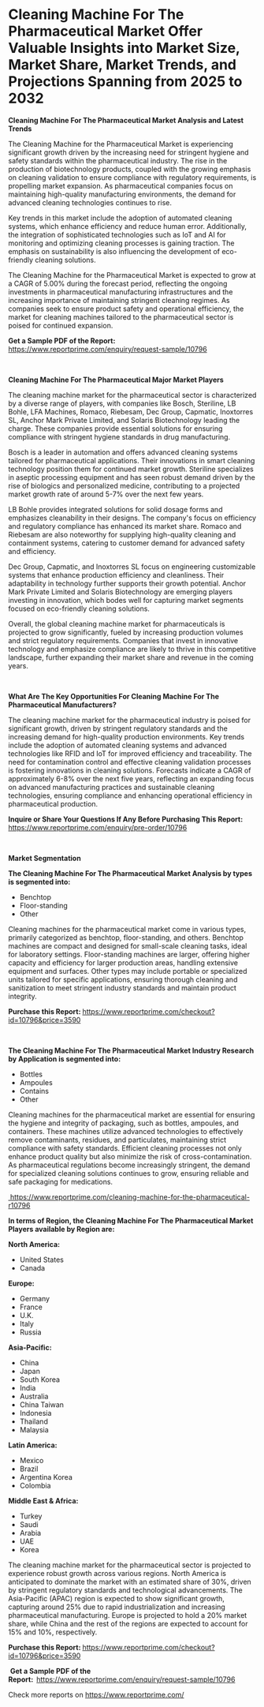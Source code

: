 <p><h1>Cleaning Machine For The Pharmaceutical Market Offer Valuable Insights into Market Size, Market Share, Market Trends, and Projections Spanning from 2025 to 2032</h1></p><p><strong>Cleaning Machine For The Pharmaceutical Market Analysis and Latest Trends</strong></p>
<p><p>The Cleaning Machine for the Pharmaceutical Market is experiencing significant growth driven by the increasing need for stringent hygiene and safety standards within the pharmaceutical industry. The rise in the production of biotechnology products, coupled with the growing emphasis on cleaning validation to ensure compliance with regulatory requirements, is propelling market expansion. As pharmaceutical companies focus on maintaining high-quality manufacturing environments, the demand for advanced cleaning technologies continues to rise.</p><p>Key trends in this market include the adoption of automated cleaning systems, which enhance efficiency and reduce human error. Additionally, the integration of sophisticated technologies such as IoT and AI for monitoring and optimizing cleaning processes is gaining traction. The emphasis on sustainability is also influencing the development of eco-friendly cleaning solutions.</p><p>The Cleaning Machine for the Pharmaceutical Market is expected to grow at a CAGR of 5.00% during the forecast period, reflecting the ongoing investments in pharmaceutical manufacturing infrastructures and the increasing importance of maintaining stringent cleaning regimes. As companies seek to ensure product safety and operational efficiency, the market for cleaning machines tailored to the pharmaceutical sector is poised for continued expansion.</p></p>
<p><strong>Get a Sample PDF of the Report:&nbsp;</strong> <a href="https://www.reportprime.com/enquiry/request-sample/10796?utm_campaign=2629&utm_medium=2&utm_source=Github&utm_content=ia&utm_term=20032025&utm_id=cleaning-machine-for-the-pharmaceutical">https://www.reportprime.com/enquiry/request-sample/10796</a></p>
<p>&nbsp;</p>
<p><strong>Cleaning Machine For The Pharmaceutical Major Market Players</strong></p>
<p><p>The cleaning machine market for the pharmaceutical sector is characterized by a diverse range of players, with companies like Bosch, Steriline, LB Bohle, LFA Machines, Romaco, Riebesam, Dec Group, Capmatic, Inoxtorres SL, Anchor Mark Private Limited, and Solaris Biotechnology leading the charge. These companies provide essential solutions for ensuring compliance with stringent hygiene standards in drug manufacturing.</p><p>Bosch is a leader in automation and offers advanced cleaning systems tailored for pharmaceutical applications. Their innovations in smart cleaning technology position them for continued market growth. Steriline specializes in aseptic processing equipment and has seen robust demand driven by the rise of biologics and personalized medicine, contributing to a projected market growth rate of around 5-7% over the next few years.</p><p>LB Bohle provides integrated solutions for solid dosage forms and emphasizes cleanability in their designs. The company's focus on efficiency and regulatory compliance has enhanced its market share. Romaco and Riebesam are also noteworthy for supplying high-quality cleaning and containment systems, catering to customer demand for advanced safety and efficiency.</p><p>Dec Group, Capmatic, and Inoxtorres SL focus on engineering customizable systems that enhance production efficiency and cleanliness. Their adaptability in technology further supports their growth potential. Anchor Mark Private Limited and Solaris Biotechnology are emerging players investing in innovation, which bodes well for capturing market segments focused on eco-friendly cleaning solutions.</p><p>Overall, the global cleaning machine market for pharmaceuticals is projected to grow significantly, fueled by increasing production volumes and strict regulatory requirements. Companies that invest in innovative technology and emphasize compliance are likely to thrive in this competitive landscape, further expanding their market share and revenue in the coming years.</p></p>
<p>&nbsp;</p>
<p><strong>What Are The Key Opportunities For Cleaning Machine For The Pharmaceutical Manufacturers?</strong></p>
<p><p>The cleaning machine market for the pharmaceutical industry is poised for significant growth, driven by stringent regulatory standards and the increasing demand for high-quality production environments. Key trends include the adoption of automated cleaning systems and advanced technologies like RFID and IoT for improved efficiency and traceability. The need for contamination control and effective cleaning validation processes is fostering innovations in cleaning solutions. Forecasts indicate a CAGR of approximately 6-8% over the next five years, reflecting an expanding focus on advanced manufacturing practices and sustainable cleaning technologies, ensuring compliance and enhancing operational efficiency in pharmaceutical production.</p></p>
<p><strong>Inquire or Share Your Questions If Any Before Purchasing This Report:</strong> <a href="https://www.reportprime.com/enquiry/pre-order/10796?utm_campaign=2629&utm_medium=2&utm_source=Github&utm_content=ia&utm_term=20032025&utm_id=cleaning-machine-for-the-pharmaceutical">https://www.reportprime.com/enquiry/pre-order/10796</a></p>
<p>&nbsp;</p>
<p><strong>Market Segmentation</strong></p>
<p><strong>The Cleaning Machine For The Pharmaceutical Market Analysis by types is segmented into:</strong></p>
<p><ul><li>Benchtop</li><li>Floor-standing</li><li>Other</li></ul></p>
<p><p>Cleaning machines for the pharmaceutical market come in various types, primarily categorized as benchtop, floor-standing, and others. Benchtop machines are compact and designed for small-scale cleaning tasks, ideal for laboratory settings. Floor-standing machines are larger, offering higher capacity and efficiency for larger production areas, handling extensive equipment and surfaces. Other types may include portable or specialized units tailored for specific applications, ensuring thorough cleaning and sanitization to meet stringent industry standards and maintain product integrity.</p></p>
<p><strong>Purchase this Report:&nbsp;</strong><a href="https://www.reportprime.com/checkout?id=10796&price=3590&utm_campaign=2629&utm_medium=2&utm_source=Github&utm_content=ia&utm_term=20032025&utm_id=cleaning-machine-for-the-pharmaceutical">https://www.reportprime.com/checkout?id=10796&price=3590</a></p>
<p>&nbsp;</p>
<p><strong>The Cleaning Machine For The Pharmaceutical Market Industry Research by Application is segmented into:</strong></p>
<p><ul><li>Bottles</li><li>Ampoules</li><li>Contains</li><li>Other</li></ul></p>
<p><p>Cleaning machines for the pharmaceutical market are essential for ensuring the hygiene and integrity of packaging, such as bottles, ampoules, and containers. These machines utilize advanced technologies to effectively remove contaminants, residues, and particulates, maintaining strict compliance with safety standards. Efficient cleaning processes not only enhance product quality but also minimize the risk of cross-contamination. As pharmaceutical regulations become increasingly stringent, the demand for specialized cleaning solutions continues to grow, ensuring reliable and safe packaging for medications.</p></p>
<p><a href="https://www.reportprime.com/cleaning-machine-for-the-pharmaceutical-r10796?utm_campaign=2629&utm_medium=2&utm_source=Github&utm_content=ia&utm_term=20032025&utm_id=cleaning-machine-for-the-pharmaceutical">&nbsp;https://www.reportprime.com/cleaning-machine-for-the-pharmaceutical-r10796</a></p>
<p><strong>In terms of Region, the Cleaning Machine For The Pharmaceutical Market Players available by Region are:</strong></p>
<p>
    <p> <strong> North America: </strong>
        <ul>
            <li>United States</li>
            <li>Canada</li>
        </ul>
        </p> 
    <p> <strong> Europe: </strong>
        <ul>
            <li>Germany</li>
            <li>France</li>
            <li>U.K.</li>
            <li>Italy</li>
            <li>Russia</li>
        </ul>
        </p> 
    <p> <strong> Asia-Pacific: </strong>
        <ul>
            <li>China</li>
            <li>Japan</li>
            <li>South Korea</li>
            <li>India</li>
            <li>Australia</li>
            <li>China Taiwan</li>
            <li>Indonesia</li>
            <li>Thailand</li>
            <li>Malaysia</li>
        </ul>
        </p> 
    <p> <strong> Latin America: </strong>
        <ul>
            <li>Mexico</li>
            <li>Brazil</li>
            <li>Argentina Korea</li>
            <li>Colombia</li>
        </ul>
        </p> 
    <p> <strong> Middle East & Africa: </strong>
        <ul>
            <li>Turkey</li>
            <li>Saudi</li>
            <li>Arabia</li>
            <li>UAE</li>
            <li>Korea</li>
        </ul>
    </p>
    </p>
<p><p>The cleaning machine market for the pharmaceutical sector is projected to experience robust growth across various regions. North America is anticipated to dominate the market with an estimated share of 30%, driven by stringent regulatory standards and technological advancements. The Asia-Pacific (APAC) region is expected to show significant growth, capturing around 25% due to rapid industrialization and increasing pharmaceutical manufacturing. Europe is projected to hold a 20% market share, while China and the rest of the regions are expected to account for 15% and 10%, respectively.</p></p>
<p><strong>Purchase this Report: </strong><a href="https://www.reportprime.com/checkout?id=10796&price=3590&utm_campaign=2629&utm_medium=2&utm_source=Github&utm_content=ia&utm_term=20032025&utm_id=cleaning-machine-for-the-pharmaceutical">https://www.reportprime.com/checkout?id=10796&price=3590</a></p>
<p>&nbsp;<strong>Get a Sample PDF of the Report:&nbsp;&nbsp;</strong><a href="https://www.reportprime.com/enquiry/request-sample/10796?utm_campaign=2629&utm_medium=2&utm_source=Github&utm_content=ia&utm_term=20032025&utm_id=cleaning-machine-for-the-pharmaceutical">https://www.reportprime.com/enquiry/request-sample/10796</a></p>
<p><strong></strong></p>
<p>Check more reports on <a href="https://www.reportprime.com/?utm_campaign=2629&utm_medium=2&utm_source=Github&utm_content=ia&utm_term=20032025&utm_id=cleaning-machine-for-the-pharmaceutical">https://www.reportprime.com/</a></p>